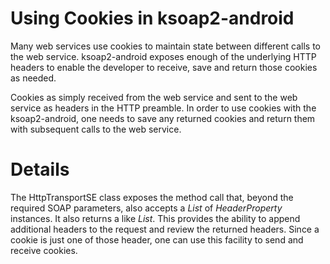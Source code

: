 # Using Cookies in ksoap2-android #

Many web services use cookies to maintain state between different calls to the web service. ksoap2-android exposes enough of the underlying HTTP headers to enable the developer to receive, save and return those cookies as needed.

Cookies as simply received from the web service and sent to the web service as headers in the HTTP preamble. In order to use cookies with the ksoap2-android, one needs to save any returned cookies and return them with subsequent calls to the web service.


# Details #

The HttpTransportSE class exposes the method call that, beyond the required SOAP parameters, also accepts a _List_ of _HeaderProperty_ instances. It also returns a like _List_. This provides the ability to append additional headers to the request and review the returned headers. Since a cookie is just one of those header, one can use this facility to send and receive cookies.